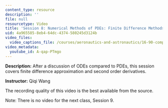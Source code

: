 ```yaml
---
content_type: resource
description: ''
file: null
resourcetype: Video
title: 'Session 8: Numerical Methods of PDEs: Finite Difference Methods 1'
uid: 4a965585-8eb4-64dc-4374-580245d3124b
video_files:
  video_captions_file: /courses/aeronautics-and-astronautics/16-90-computational-methods-in-aerospace-engineering-spring-2014/lecture-videos/session-8-numerical-methods-of-pdes-finite-difference-methods-1/A-qap-PTmgo.vtt
video_metadata:
  youtube_id: A-qap-PTmgo
---
```


**Description:** After a discussion of ODEs compared to PDEs, this session covers finite difference approximation and second order derivatives.

**Instructor:** Qiqi Wang

The recording quality of this video is the best available from the source.

Note: There is no video for the next class, Session 9.